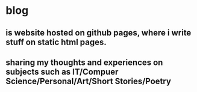 # blog 
## is website hosted on github pages, where i write stuff on static html pages.
## sharing my thoughts and experiences on subjects such as IT/Compuer Science/Personal/Art/Short Stories/Poetry
